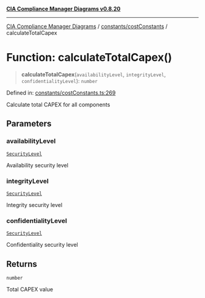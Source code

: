 [**CIA Compliance Manager Diagrams v0.8.20**](../../../README.md)

***

[CIA Compliance Manager Diagrams](../../../modules.md) / [constants/costConstants](../README.md) / calculateTotalCapex

# Function: calculateTotalCapex()

> **calculateTotalCapex**(`availabilityLevel`, `integrityLevel`, `confidentialityLevel`): `number`

Defined in: [constants/costConstants.ts:269](https://github.com/Hack23/cia-compliance-manager/blob/9180e2700dca841f6711d7243c036db4de73db57/src/constants/costConstants.ts#L269)

Calculate total CAPEX for all components

## Parameters

### availabilityLevel

[`SecurityLevel`](../../../types/cia/type-aliases/SecurityLevel.md)

Availability security level

### integrityLevel

[`SecurityLevel`](../../../types/cia/type-aliases/SecurityLevel.md)

Integrity security level

### confidentialityLevel

[`SecurityLevel`](../../../types/cia/type-aliases/SecurityLevel.md)

Confidentiality security level

## Returns

`number`

Total CAPEX value
